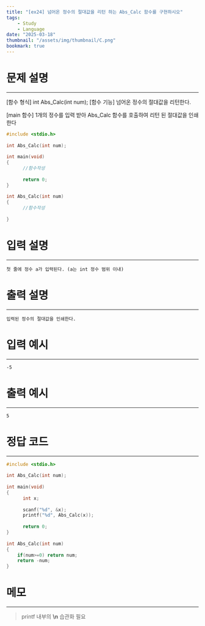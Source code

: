 ```yaml
---
title: "[ex24] 넘어온 정수의 절대값을 리턴 하는 Abs_Calc 함수를 구현하시오"
tags:
    - Study
    - Language
date: "2025-03-18"
thumbnail: "/assets/img/thumbnail/C.png"
bookmark: true
---
```

# 문제 설명
---
[함수 형식] int Abs_Calc(int num);
[함수 기능] 넘어온 정수의 절대값을 리턴한다.
 
[main 함수] 1개의 정수를 입력 받아 Abs_Calc 함수를 호출하여 리턴 된 절대값을 인쇄한다

```c
#include <stdio.h>
 
int Abs_Calc(int num);
 
int main(void)
{
      //함수작성
 
      return 0;
}
 
int Abs_Calc(int num)
{
      //함수작성
 
}
```

# 입력 설명
---

```
첫 줄에 정수 a가 입력된다. (a는 int 정수 범위 이내)
```

# 출력 설명
---

```
입력된 정수의 절대값을 인쇄한다.
```

# 입력 예시
---

```
-5
```

# 출력 예시
---

```
5
```

# 정답 코드
---

```c
#include <stdio.h>
 
int Abs_Calc(int num);
 
int main(void)
{
      int x;
      
      scanf("%d", &x);
      printf("%d", Abs_Calc(x));
 
      return 0;
}
 
int Abs_Calc(int num)
{
    if(num>=0) return num;
    return -num;
}
```

# 메모
---
> printf 내부의 **\n** 습관화 필요